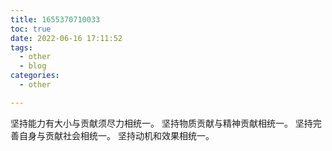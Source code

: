 ```yaml
---
title: 1655370710033
toc: true
date: 2022-06-16 17:11:52
tags:
  - other
  - blog
categories:
  - other

---
```

坚持能力有大小与贡献须尽力相统一。
坚持物质贡献与精神贡献相统一。
坚持完善自身与贡献社会相统一。
坚持动机和效果相统一。


<!--more-->



